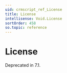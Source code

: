 ```yaml
---
uid: crmscript_ref_License
title: License
intellisense: Void.License
sortOrder: 458
so.topic: reference
---
```


# License

Deprecated in 7.1.
